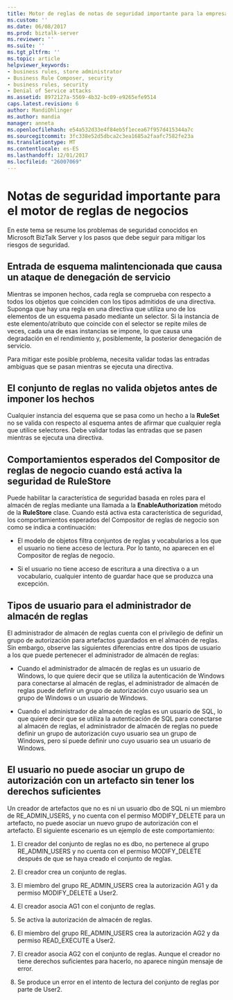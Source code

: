```yaml
---
title: Motor de reglas de notas de seguridad importante para la empresa | Documentos de Microsoft
ms.custom: ''
ms.date: 06/08/2017
ms.prod: biztalk-server
ms.reviewer: ''
ms.suite: ''
ms.tgt_pltfrm: ''
ms.topic: article
helpviewer_keywords:
- business rules, store administrator
- Business Rule Composer, security
- business rules, security
- Denial of Service attacks
ms.assetid: 8972127a-5569-4b32-bc09-e9265efe9514
caps.latest.revision: 6
author: MandiOhlinger
ms.author: mandia
manager: anneta
ms.openlocfilehash: e54a532d33e4f84eb5f1ecea67f957d415344a7c
ms.sourcegitcommit: 3fc338e52d5dbca2c3ea1685a2faafc7582fe23a
ms.translationtype: MT
ms.contentlocale: es-ES
ms.lasthandoff: 12/01/2017
ms.locfileid: "26007069"
---
```

# <a name="important-security-notes-for-the-business-rule-engine"></a>Notas de seguridad importante para el motor de reglas de negocios
En este tema se resume los problemas de seguridad conocidos en Microsoft BizTalk Server y los pasos que debe seguir para mitigar los riesgos de seguridad.  
  
## <a name="malicious-schema-input-causing-denial-of-service-attack"></a>Entrada de esquema malintencionada que causa un ataque de denegación de servicio  
 Mientras se imponen hechos, cada regla se comprueba con respecto a todos los objetos que coinciden con los tipos admitidos de una directiva. Suponga que hay una regla en una directiva que utiliza uno de los elementos de un esquema pasado mediante un selector. Si la instancia de este elemento/atributo que coincide con el selector se repite miles de veces, cada una de esas instancias se impone, lo que causa una degradación en el rendimiento y, posiblemente, la posterior denegación de servicio.  
  
 Para mitigar este posible problema, necesita validar todas las entradas ambiguas que se pasan mientras se ejecuta una directiva.  
  
## <a name="ruleset-not-validating-objects-before-asserting-the-facts"></a>El conjunto de reglas no valida objetos antes de imponer los hechos  
 Cualquier instancia del esquema que se pasa como un hecho a la **RuleSet** no se valida con respecto al esquema antes de afirmar que cualquier regla que utilice selectores. Debe validar todas las entradas que se pasen mientras se ejecuta una directiva.  
  
## <a name="expected-behaviors-of-the-business-rule-composer-when-rulestore-security-is-on"></a>Comportamientos esperados del Compositor de reglas de negocio cuando está activa la seguridad de RuleStore  
 Puede habilitar la característica de seguridad basada en roles para el almacén de reglas mediante una llamada a la **EnableAuthorization** método de la **RuleStore** clase. Cuando está activa esta característica de seguridad, los comportamientos esperados del Compositor de reglas de negocio son como se indica a continuación:  
  
-   El modelo de objetos filtra conjuntos de reglas y vocabularios a los que el usuario no tiene acceso de lectura. Por lo tanto, no aparecen en el Compositor de reglas de negocio.  
  
-   Si el usuario no tiene acceso de escritura a una directiva o a un vocabulario, cualquier intento de guardar hace que se produzca una excepción.  
  
## <a name="user-types-for-rule-store-administrator"></a>Tipos de usuario para el administrador de almacén de reglas  
 El administrador de almacén de reglas cuenta con el privilegio de definir un grupo de autorización para artefactos guardados en el almacén de reglas. Sin embargo, observe las siguientes diferencias entre dos tipos de usuario a los que puede pertenecer el administrador de almacén de reglas:  
  
-   Cuando el administrador de almacén de reglas es un usuario de Windows, lo que quiere decir que se utiliza la autenticación de Windows para conectarse al almacén de reglas, el administrador de almacén de reglas puede definir un grupo de autorización cuyo usuario sea un grupo de Windows o un usuario de Windows.  
  
-   Cuando el administrador de almacén de reglas es un usuario de SQL, lo que quiere decir que se utiliza la autenticación de SQL para conectarse al almacén de reglas, el administrador de almacén de reglas no puede definir un grupo de autorización cuyo usuario sea un grupo de Windows, pero sí puede definir uno cuyo usuario sea un usuario de Windows.  
  
## <a name="user-cannot-associate-an-authorization-group-with-an-artifact-without-sufficient-rights"></a>El usuario no puede asociar un grupo de autorización con un artefacto sin tener los derechos suficientes  
 Un creador de artefactos que no es ni un usuario dbo de SQL ni un miembro de RE_ADMIN_USERS, y no cuenta con el permiso MODIFY_DELETE para un artefacto, no puede asociar un nuevo grupo de autorización con el artefacto. El siguiente escenario es un ejemplo de este comportamiento:  
  
1.  El creador del conjunto de reglas no es dbo, no pertenece al grupo RE_ADMIN_USERS y no cuenta con el permiso MODIFY_DELETE después de que se haya creado el conjunto de reglas.  
  
2.  El creador crea un conjunto de reglas.  
  
3.  El miembro del grupo RE_ADMIN_USERS crea la autorización AG1 y da permiso MODIFY_DELETE a User2.  
  
4.  El creador asocia AG1 con el conjunto de reglas.  
  
5.  Se activa la autorización de almacén de reglas.  
  
6.  El miembro del grupo RE_ADMIN_USERS crea la autorización AG2 y da permiso READ_EXECUTE a User2.  
  
7.  El creador asocia AG2 con el conjunto de reglas. Aunque el creador no tiene derechos suficientes para hacerlo, no aparece ningún mensaje de error.  
  
8.  Se produce un error en el intento de lectura del conjunto de reglas por parte de User2.